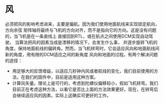 # 风
必须把风的影响考虑进来，主要是偏航。因为我们使用地面航线来实现锁定航向，方向余弦 
矩阵轴将最终与飞机的方向对齐，而不是指向它的方向。这是没有问题的，当飞机是在一条直线上 
直接回到RTL，或在航点之间使用DCM实现自动驾驶。 当算法把风的因素当成是漂移的情况下，会发生什么事， 
并逐步旋转飞机的角度，保持地面航线的偏转角。然而，当飞机转弯时，它会适应风向和地面航线间新的角度，用有限的DCM适应之间的新角度 风向和地面的过程。有两个解决问题的途径：

- 用足够大的反馈增益，以适应几秒钟内风或者航线的变化，我们目前使用的方法，在我们的固件中，目前是适用这种方案。
- 计算风矢量。理论上是可行的，考虑到陀螺仪偏移较小，假如飞机转弯。我们目前正在考虑这种方法，以看它是否比上面的方法效果更好。现在，在转弯后会继续适应风的因素，实际上这确实可更好的工作。


